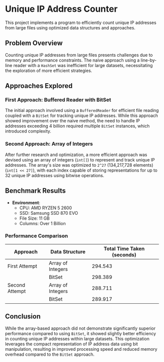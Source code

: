 # Unique IP Address Counter

This project implements a program to efficiently count unique IP addresses from large files using optimized data structures and approaches.

## Problem Overview

Counting unique IP addresses from large files presents challenges due to memory and performance constraints. The naive approach using a line-by-line reader with a `HashSet` was inefficient for large datasets, necessitating the exploration of more efficient strategies.

## Approaches Explored

### First Approach: Buffered Reader with BitSet

The initial approach involved using a `BufferedReader` for efficient file reading coupled with a `BitSet` for tracking unique IP addresses. While this approach showed improvement over the naive method, the need to handle IP addresses exceeding 4 billion required multiple `BitSet` instances, which introduced complexity.

### Second Approach: Array of Integers

After further research and optimization, a more efficient approach was devised using an array of integers (`int[]`) to represent and track unique IP addresses. The array's size was optimized to `2^27` (134,217,728 elements) (`int[1 << 27]`), with each index capable of storing representations for up to 32 unique IP addresses using bitwise operations.

## Benchmark Results

- **Environment**:
    - CPU: AMD RYZEN 5 2600
    - SSD: Samsung SSD 870 EVO
    - File Size: 11 GB
    - Columns: Over 1 Billion

### Performance Comparison

| Approach | Data Structure | Total Time Taken (seconds) |
|----------|----------------|----------------------------|
| First Attempt | Array of Integers | 294.543 |
|              | BitSet | 298.389 |
| Second Attempt | Array of Integers | 288.711 |
|                | BitSet | 289.917 |

## Conclusion

While the array-based approach did not demonstrate significantly superior performance compared to using `BitSet`, it showed slightly better efficiency in counting unique IP addresses within large datasets. This optimization leverages the compact representation of IP address data using bit manipulation, resulting in improved processing speed and reduced memory overhead compared to the `BitSet` approach.
